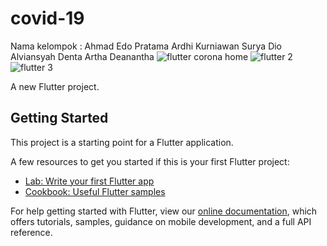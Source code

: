 # covid-19

Nama kelompok : Ahmad Edo Pratama
                Ardhi Kurniawan
                Surya Dio Alviansyah
                Denta Artha Deanantha
![flutter corona home](https://user-images.githubusercontent.com/99784728/158145999-c05e23fe-cfc0-4872-b7c9-1e8e78491be2.png)
![flutter 2](https://user-images.githubusercontent.com/99784728/158146106-8f66cdb8-eab7-4a22-9790-22a72f096524.png)
![flutter 3](https://user-images.githubusercontent.com/99784728/158146136-14a1daa2-1668-4d15-baea-7604c015b0bc.png)

A new Flutter project.

## Getting Started

This project is a starting point for a Flutter application.

A few resources to get you started if this is your first Flutter project:

- [Lab: Write your first Flutter app](https://flutter.dev/docs/get-started/codelab)
- [Cookbook: Useful Flutter samples](https://flutter.dev/docs/cookbook)

For help getting started with Flutter, view our
[online documentation](https://flutter.dev/docs), which offers tutorials,
samples, guidance on mobile development, and a full API reference.
